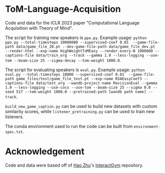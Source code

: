 # ToM-Language-Acquisition
Code and data for the ICLR 2023 paper "Computational Language Acquisition with Theory of Mind".

The script for training new speakers is ```ppo.py```. 
Example usage: ```python ppo.py --total-timesteps 10000000 --supervised-coef 0.01  --game-file-path data/game_file_20.pt --dev-game-file-path data/game_file_dev.pt  --render-html --exp-name HighWeightToMEasy --render-every-N 1000000 --captions-file data/train_org --track --gamma 1.0 --less-logging --use-tom --beam-size 25 --sigma-decay --tom-weight 1000.0```.

The script for evaluating speakers is ```eval.py```.
Example usage: ```python eval.py --total-timesteps 10000 --supervised-coef 0.01  --game-file-path game_files/test/game_file_test.pt --exp-name RSAEasyCoef3 --captions-file data/test_org --wandb-project-name RevisionEval --gamma 1.0 --less-logging --use-coco --use-tom --beam-size 25 --sigma 0.0 --seed 517 --tom-weight 1000.0 --pretrained-path [wandb path name] --track```.

```build_new_game_caption.py``` can be used to build new datasets with custom similarity scores, while ```listener_pretraining.py``` can be used to train new listeners.

The conda environment used to run the code can be built from ```environment-spec.txt```.

# Acknowledgement
Code and data were based off of [Hao Zhu](https://github.com/ProKil)'s [InteractGym](https://github.com/ProKil/interactgym) repository.
